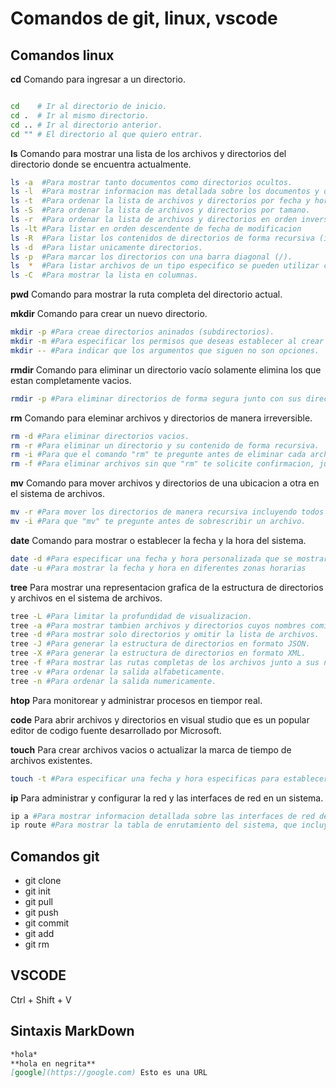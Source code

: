 # Comandos de git, linux, vscode
## Comandos linux

**cd** Comando para ingresar a un directorio.
```bash

cd    # Ir al directorio de inicio.
cd .  # Ir al mismo directorio.
cd .. # Ir al directorio anterior.
cd "" # El directorio al que quiero entrar.

```
**ls** Comando para mostrar una lista de los archivos y directorios del directorio donde se encuentra actualmente.
```bash
ls -a  #Para mostrar tanto documentos como directorios ocultos.
ls -l  #Para mostrar informacion mas detallada sobre los documentos y directorios.
ls -t  #Para ordenar la lista de archivos y directorios por fecha y hora.
ls -S  #Para ordenar la lista de archivos y directorios por tamano.
ls -r  #Para ordenar la lista de archivos y directorios en orden inverso.
ls -lt #Para listar en orden descendente de fecha de modificacion
ls -R  #Para listar los contenidos de directorios de forma recursiva (incluyendo subdirectorios).
ls -d  #Para listar unicamente directorios.
ls -p  #Para marcar los directorios con una barra diagonal (/).
ls  *  #Para listar archivos de un tipo especifico se pueden utilizar comodines.
ls -C  #Para mostrar la lista en columnas.
```
**pwd** Comando para mostrar la ruta completa del directorio actual.

**mkdir** Comando para crear un nuevo directorio.
```bash
mkdir -p #Para creae directorios aninados (subdirectorios).
mkdir -m #Para especificar los permisos que deseas establecer al crear el directorio
mkdir -- #Para indicar que los argumentos que siguen no son opciones.
```
**rmdir** Comando para eliminar un directorio vacío solamente elimina los que estan completamente vacios.
```bash
rmdir -p #Para eliminar directorios de forma segura junto con sus directorios padres vacíos si es necesario.
```

**rm** Comando para eleminar archivos y directorios de manera irreversible.
```bash
rm -d #Para eliminar directorios vacios.
rm -r #Para eliminar un directorio y su contenido de forma recursiva.
rm -i #Para que el comando "rm" te pregunte antes de eliminar cada archivo o directorio.
rm -f #Para eliminar archivos sin que "rm" te solicite confirmacion, junto con el comando sudo tambien permite eliminar directorios o archivos con permisos de super usuario.
```

**mv** Comando para mover archivos y directorios de una ubicacion a otra en el sistema de archivos.
```bash
mv -r #Para mover los directorios de manera recursiva incluyendo todos los archivos y subdirectorios dentro de ellos.
mv -i #Para que "mv" te pregunte antes de sobrescribir un archivo.
```

**date** Comando para mostrar o establecer la fecha y la hora del sistema.
```bash
date -d #Para especificar una fecha y hora personalizada que se mostrara en lugar de la fecha y la hora actual.
date -u #Para mostrar la fecha y hora en diferentes zonas horarias
```
**tree** Para mostrar una representacion grafica de la estructura de directorios y archivos en el sistema de archivos.
```bash
tree -L #Para limitar la profundidad de visualizacion.
tree -a #Para mostrar tambien archivos y directorios cuyos nombres comienzan con un punto.
tree -d #Para mostrar solo directorios y omitir la lista de archivos.
tree -J #Para generar la estructura de directorios en formato JSON.
tree -X #Para generar la estructura de directorios en formato XML.
tree -f #Para mostrar las rutas completas de los archivos junto a sus nombres en la estructura de directorios.
tree -v #Para ordenar la salida alfabeticamente.
tree -n #Para ordenar la salida numericamente.
```
**htop** Para monitorear y administrar procesos en tiempor real.

**code** Para abrir archivos y directorios en visual studio que es un popular editor de codigo fuente desarrollado por Microsoft.

**touch** Para crear archivos vacios o actualizar la marca de tiempo de archivos existentes.
```bash
touch -t #Para especificar una fecha y hora especificas para establecer la marca de tiempo de acceso y modificacion de un archivo.
```
**ip** Para administrar y configurar la red y las interfaces de red en un sistema.
```bash
ip a #Para mostrar informacion detallada sobre las interfaces de red de tu sistema.
ip route #Para mostrar la tabla de enrutamiento del sistema, que incluye las rutas utilizadas para dirigir el trafico de red hacia su destino.
```

## Comandos git
- git clone
- git init
- git pull
- git push
- git commit
- git add
- git rm

## VSCODE

Ctrl + Shift + V


## Sintaxis MarkDown
```markdown
*hola*
**hola en negrita**
[google](https://google.com) Esto es una URL

```